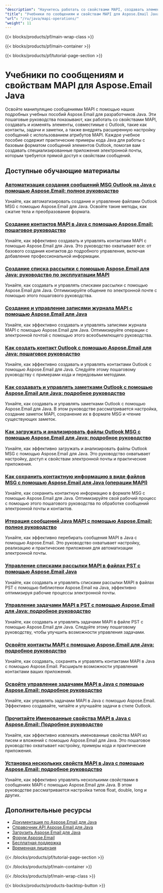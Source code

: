 ```yaml
---
"description": "Научитесь работать со свойствами MAPI, создавать элементы, совместимые с Outlook, и управлять низкоуровневыми атрибутами сообщений с помощью Aspose.Email для Java."
"title": "Учебники по сообщениям и свойствам MAPI для Aspose.Email Java"
"url": "/ru/java/mapi-operations/"
"weight": 11
---
```


{{< blocks/products/pf/main-wrap-class >}}

{{< blocks/products/pf/main-container >}}

{{< blocks/products/pf/tutorial-page-section >}}
# Учебники по сообщениям и свойствам MAPI для Aspose.Email Java

Освойте манипуляцию сообщениями MAPI с помощью наших подробных учебных пособий Aspose.Email для разработчиков Java. Эти пошаговые руководства показывают, как работать со свойствами MAPI, создавать и изменять элементы, совместимые с Outlook, такие как контакты, задачи и заметки, а также внедрять расширенную настройку сообщений с использованием атрибутов MAPI. Каждое учебное пособие содержит практические примеры кода Java для работы с базовым форматом сообщений элементов Outlook, помогая вам создавать специализированные приложения электронной почты, которым требуется прямой доступ к свойствам сообщений.

## Доступные обучающие материалы

### [Автоматизация создания сообщений MSG Outlook на Java с помощью Aspose.Email: полное руководство](./automate-outlook-msg-creation-aspose-email-java/)
Узнайте, как автоматизировать создание и управление файлами Outlook MSG с помощью Aspose.Email для Java. Освойте такие методы, как сжатие тела и преобразование формата.

### [Создание контактов MAPI в Java с помощью Aspose.Email: пошаговое руководство](./create-mapi-contacts-aspose-email-java/)
Узнайте, как эффективно создавать и управлять контактами MAPI с помощью Aspose.Email для Java. Это руководство охватывает все: от базового создания контактов до подробного управления, включая добавление профессиональной информации.

### [Создание списка рассылки с помощью Aspose.Email для Java: руководство по эксплуатации MAPI](./aspose-email-java-distribution-list-creation/)
Узнайте, как создавать и управлять списками рассылки с помощью Aspose.Email для Java. Оптимизируйте общение по электронной почте с помощью этого пошагового руководства.

### [Создание и управление записями журнала MAPI с помощью Aspose.Email для Java](./create-manage-mapijournal-entries-aspose-email-java/)
Узнайте, как эффективно создавать и управлять записями журнала MAPI с помощью Aspose.Email для Java. Оптимизируйте операции с электронной почтой с помощью этого всеобъемлющего руководства.

### [Как создать контакт Outlook с помощью Aspose.Email для Java: пошаговое руководство](./create-outlook-contact-aspose-email-java/)
Узнайте, как эффективно создавать и управлять контактами Outlook с помощью Aspose.Email для Java. Следуйте этому пошаговому руководству с примерами кода и передовыми методами.

### [Как создавать и управлять заметками Outlook с помощью Aspose.Email для Java: подробное руководство](./create-manage-outlook-notes-aspose-email-java/)
Узнайте, как создавать и управлять заметками Outlook с помощью Aspose.Email для Java. В этом руководстве рассматривается настройка, создание заметок MAPI, сохранение их в формате MSG и чтение существующих заметок.

### [Как загружать и анализировать файлы Outlook MSG с помощью Aspose.Email для Java: подробное руководство](./outlook-msg-aspose-email-java-guide/)
Узнайте, как эффективно загружать и анализировать файлы Outlook MSG с помощью Aspose.Email для Java. Это руководство охватывает настройку, доступ к свойствам электронной почты и практические приложения.

### [Как сохранить контактную информацию в виде файлов MSG с помощью Aspose.Email для Java (операции MAPI)](./save-contacts-msg-aspose-email-java/)
Узнайте, как сохранить контактную информацию в формате MSG с помощью Aspose.Email для Java. Оптимизируйте свой рабочий процесс с помощью этого пошагового руководства по обработке сообщений электронной почты и контактов.

### [Итерация сообщений Java MAPI с помощью Aspose.Email: полное руководство](./java-mapi-message-iteration-aspose-email-guide/)
Узнайте, как эффективно перебирать сообщения MAPI в Java с помощью Aspose.Email. Это руководство охватывает настройку, реализацию и практические приложения для автоматизации электронной почты.

### [Управление списками рассылки MAPI в файлах PST с помощью Aspose.Email Java](./aspose-email-java-mapi-distribution-lists-pst/)
Узнайте, как создавать и управлять списками рассылки MAPI в файлах PST с помощью библиотеки Aspose.Email на Java, эффективно оптимизируя рабочие процессы электронной почты.

### [Управление задачами MAPI в PST с помощью Aspose.Email для Java: подробное руководство](./manage-mapi-tasks-pst-aspose-email-java/)
Узнайте, как создавать и управлять задачами MAPI в файле PST с помощью Aspose.Email для Java. Следуйте этому пошаговому руководству, чтобы улучшить возможности управления задачами.

### [Освойте контакты MAPI с помощью Aspose.Email для Java: подробное руководство](./create-manage-mapi-contacts-aspose-email-java/)
Узнайте, как создавать, сохранять и управлять контактами MAPI в Java с помощью Aspose.Email. Расширьте возможности управления контактами ваших приложений.

### [Освойте управление задачами MAPI в Java с помощью Aspose.Email: подробное руководство](./master-mapi-task-management-java-aspose-email/)
Узнайте, как управлять задачами MAPI в Java с помощью Aspose.Email. Эффективно создавайте, читайте и улучшайте задачи в стиле Outlook.

### [Прочитайте Именованные свойства MAPI в Java с Aspose.Email: Подробное руководство](./read-named-mapi-properties-aspose-email-java/)
Узнайте, как эффективно извлекать именованные свойства MAPI из писем и вложений с помощью Aspose.Email для Java. Это пошаговое руководство охватывает настройку, примеры кода и практические приложения.

### [Установка нескольких свойств MAPI в Java с помощью Aspose.Email: подробное руководство](./aspose-email-java-set-mapi-properties/)
Узнайте, как эффективно управлять несколькими свойствами в сообщениях MAPI с помощью Aspose.Email для Java. В этом руководстве рассматривается настройка типов float, double, long и других.

## Дополнительные ресурсы

- [Документация по Aspose.Email для Java](https://docs.aspose.com/email/java/)
- [Справочник API Aspose.Email для Java](https://reference.aspose.com/email/java/)
- [Загрузить Aspose.Email для Java](https://releases.aspose.com/email/java/)
- [Форум Aspose.Email](https://forum.aspose.com/c/email)
- [Бесплатная поддержка](https://forum.aspose.com/)
- [Временная лицензия](https://purchase.aspose.com/temporary-license/)

{{< /blocks/products/pf/tutorial-page-section >}}

{{< /blocks/products/pf/main-container >}}

{{< /blocks/products/pf/main-wrap-class >}}

{{< blocks/products/products-backtop-button >}}